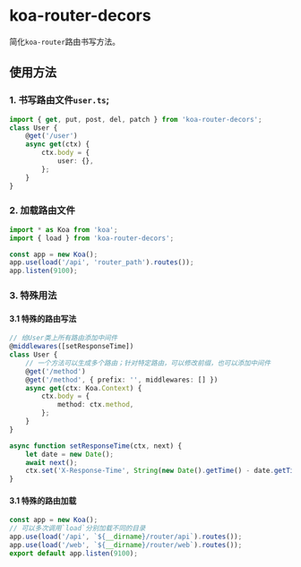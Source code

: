 # koa-router-decors

简化`koa-router`路由书写方法。

## 使用方法

### 1. 书写路由文件`user.ts`;

```typescript
import { get, put, post, del, patch } from 'koa-router-decors';
class User {
    @get('/user')
    async get(ctx) {
        ctx.body = {
            user: {},
        };
    }
}
```

### 2. 加载路由文件

```typescript
import * as Koa from 'koa';
import { load } from 'koa-router-decors';

const app = new Koa();
app.use(load('/api', 'router_path').routes());
app.listen(9100);
```

### 3. 特殊用法

#### 3.1 特殊的路由写法

```typescript
// 给User类上所有路由添加中间件
@middlewares([setResponseTime])
class User {
    // 一个方法可以生成多个路由；针对特定路由，可以修改前缀，也可以添加中间件
    @get('/method')
    @get('/method', { prefix: '', middlewares: [] })
    async get(ctx: Koa.Context) {
        ctx.body = {
            method: ctx.method,
        };
    }
}

async function setResponseTime(ctx, next) {
    let date = new Date();
    await next();
    ctx.set('X-Response-Time', String(new Date().getTime() - date.getTime()));
}
```

#### 3.1 特殊的路由加载

```typescript
const app = new Koa();
// 可以多次调用`load`分别加载不同的目录
app.use(load('/api', `${__dirname}/router/api`).routes());
app.use(load('/web', `${__dirname}/router/web`).routes());
export default app.listen(9100);
```
